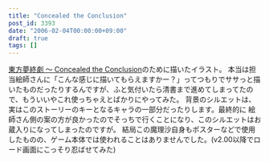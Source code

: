 ```yaml
---
title: "Concealed the Conclusion"
post_id: 3393
date: "2006-02-04T00:00:00+09:00"
draft: true
tags: []
---
```



[東方夢終劇 ～ Concealed the Conclusion](https://danmaq.com/!/thC/)のために描いたイラスト。 本当は担当絵師さんに「こんな感じに描いてもらえますかー？」ってつもりでササっと描いたものだったりするんですが、ふと気付いたら清書まで進めてしまってたので、もういいやこれ使っちゃえとばかりにやってみた。 背景のシルエットは、実はこのストーリーのキーとなるキャラの一部分だったりします。最終的に 絵師さん側の案の方が良かったのでそっちで行くことになり、このシルエットはお蔵入りになってしまったのですが。 結局この魔理沙自身もポスターなどで使用したものの、ゲーム本体では使われることはありませんでした。(v2.00以降でロード画面にこっそり忍ばせてみた)
